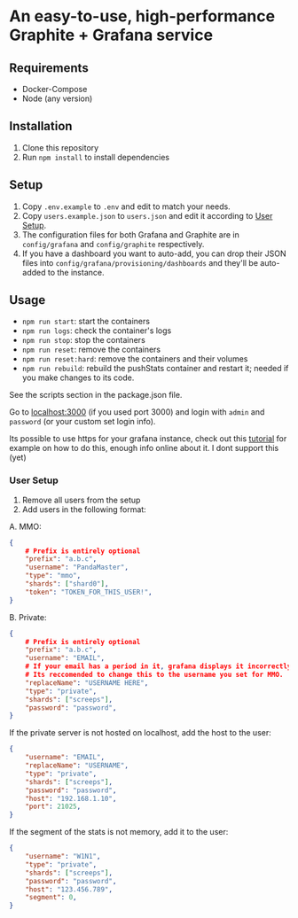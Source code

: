 # An easy-to-use, high-performance Graphite + Grafana service

## Requirements

* Docker-Compose
* Node (any version)

## Installation

1. Clone this repository
2. Run `npm install` to install dependencies

## Setup

1. Copy `.env.example` to `.env` and edit to match your needs.
2. Copy `users.example.json` to `users.json` and edit it according to [User Setup](#User-Setup).
3. The configuration files for both Grafana and Graphite are in `config/grafana` and `config/graphite` respectively.
4. If you have a dashboard you want to auto-add, you can drop their JSON files into `config/grafana/provisioning/dashboards`
and they'll be auto-added to the instance.

## Usage

* `npm run start`: start the containers
* `npm run logs`: check the container's logs
* `npm run stop`: stop the containers
* `npm run reset`: remove the containers
* `npm run reset:hard`: remove the containers and their volumes
* `npm run rebuild`: rebuild the pushStats container and restart it; needed if you make changes to its code.

See the scripts section in the package.json file.

Go to [localhost:3000](http://localhost:3000) (if you used port 3000) and login with `admin` and `password` (or your custom set login info).

Its possible to use https for your grafana instance, check out this [tutorial](https://www.turbogeek.co.uk/grafana-how-to-configure-ssl-https-in-grafana/) for example on how to do this, enough info online about it. I dont support this (yet)


### User Setup

1. Remove all users from the setup
2. Add users in the following format:

A. MMO:

```json
{
    # Prefix is entirely optional
    "prefix": "a.b.c",
    "username": "PandaMaster",
    "type": "mmo",
    "shards": ["shard0"],
    "token": "TOKEN_FOR_THIS_USER!",
}
```

B. Private:

```json
{
    # Prefix is entirely optional
    "prefix": "a.b.c",
    "username": "EMAIL",
    # If your email has a period in it, grafana displays it incorrectly
    # Its reccomended to change this to the username you set for MMO.
    "replaceName": "USERNAME HERE",
    "type": "private",
    "shards": ["screeps"],
    "password": "password",
}
```

If the private server is not hosted on localhost, add the host to the user:

```json
{
    "username": "EMAIL",
    "replaceName": "USERNAME",
    "type": "private",
    "shards": ["screeps"],
    "password": "password",
    "host": "192.168.1.10",
    "port": 21025,
}
```

If the segment of the stats is not memory, add it to the user:

```json
{
    "username": "W1N1",
    "type": "private",
    "shards": ["screeps"],
    "password": "password",
    "host": "123.456.789",
    "segment": 0,
}
```
